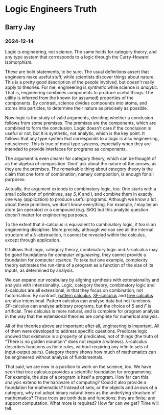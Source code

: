 # Logic Engineers Truth
## Barry Jay
### 2024-12-14

Logic is engineering, not science. The same holds for category theory,
and any type system that corresponds to a logic through the
Curry-Howard Isomorphism.

These are bold statements, to be sure. The usual definitions assert
that engineers make useful stuff, while scientists discover things
about nature. This is a pretty good description of the people
involved, but doesn't really apply to theories. For me, engineering is
*synthetic* while science is *analytic*. That is, engineering combines
components to produce useful things. The utility is inferred from the
known (or assumed) properties of the components. By contrast, science
divides compounds into atoms, and atoms into particles, to determine
their nature as precisely as possible.

Now logic is the study of valid arguments, deciding whether a
conclusion follows from some premises. The premises are the
components, which are combined to form the conclusion. Logic doesn't
care if the conclusion is useful or not, but it is synthetic, not
analytic, which is the key point. It follows that any type system that
corresponds to a logic is also engineering, not science.  This is true
of most type systems, especially when they are intended to provide
interfaces for programs as components. 


The argument is even clearer for category theory, which can be thought
of as the algebra of composition. Dont' ask about the nature of the
arrows, as they are the premises. The remarkable thing about category
theory is the claim that one form of combination, namely composition,
is enough for all purposes.


Actually, the argument extends to combinatory logic, too. One starts
with a small collection of primitives, say $S,K$ and $I$, and combine
them in exactly one way (application) to produce useful
programs. Although we know a lot about these primitives, we don't know
everything. For example, $I$ may be an atom (an operator) or a
compound (e.g. $SKK$) but this analytic question doesn't matter for
engineering purposes.

To the extent that $\lambda$-calculus is equivalent to combinatory
logic, it too is an engineering discipline. More precisly, although we
can see all the internal structure of a
$\lambda$-abstraction, it cannot be revealed within the calculus,
except through application.

It follows that logic, category theory, combinatory logic and
$\lambda$-calculus may be good foundations for *computer engineering*,
they cannot provide a foundation for *computer science*.  To take but
one example, complexity theory estimates the run-time of a program as
a function of the size of its inputs, as determined by analysis.

We can expand our vocabulary by aligning synthesis with extensionality
and analysis with intensionality. Logic, category theory, combinatory
logic and $\lambda$-calculus are all extensional, in that they focus
on combination, not factorisation. By contrast, [pattern calculus](https://link.springer.com/book/10.1007/978-3-540-89185-7),
[SF-calculus](https://www.cambridge.org/core/journals/journal-of-symbolic-logic/listing?q=a+combinatory+account+of+internal+structure&productId=56ED3BA46977662562A26BC04DD604FD&context=%2Fjournals%2Fjournal-of-symbolic-logic&type=journal&fts=yes) and [tree calculus](https://github.com/barry-jay-personal/tree-calculus) are also intensional. Pattern calculus
can analyse data but not functions. $SF$-calculus can analyse
arbitrary programs, but the choice of $S$ and $F$ is artificial. Tree
calculus is more natural, and is complete for program analysis in the
way that the extensional theories are complete for numerical analysis.

All of the theories above are important: after all, engineering is
important.  All of them were developed to address specific
questions. Predicate logic showed that existence is a property of
predicates, not of things (the truth of "There is no golden mountain"
does not require a witness). $\lambda$-calculus describes functions as
finite rules, without requiring any infinite sets of input-output
pairs). Category theory shows how much of mathematics can be engineered
without analysis of fundamentals.

That said, we are now in a position to work on the science, too. We
have seen that tree calculus provides a scientific foundation for
programming. For example, the size of a program is itself a
program. How far can this analysis extend to the hardware of
computing? Could it also provide a foundation for mathematics? Instead
of sets, or the objects and arrows of a category, why not adopt binary
natural trees as the underlying structure of mathematics? These trees
are both data and functions; they are finite; and support
computation. What more is required? How far can we get? Time will
tell.
